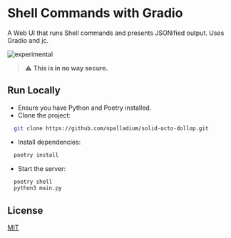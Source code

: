 # Shell Commands with Gradio

A Web UI that runs Shell commands and presents JSONified output. 
Uses Gradio and jc.


![experimental](http://badges.github.io/stability-badges/dist/experimental.svg)

> :warning: **This is in no way secure.**

## Run Locally

- Ensure you have Python and Poetry installed.
- Clone the project:
```bash
  git clone https://github.com/npalladium/solid-octo-dollop.git
```
- Install dependencies:
```bash
  poetry install
```
- Start the server:

```bash
  poetry shell
  python3 main.py
```

## License

[MIT](https://choosealicense.com/licenses/mit/)
